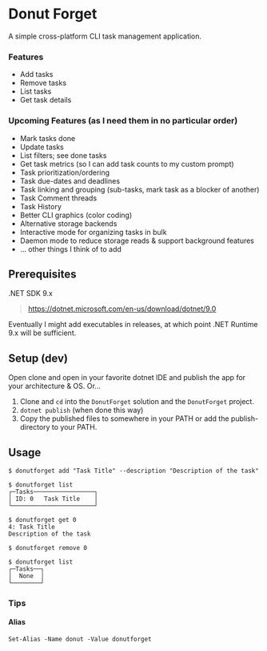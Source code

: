 # Donut Forget

A simple cross-platform CLI task management application.

### Features

- Add tasks
- Remove tasks
- List tasks
- Get task details

### Upcoming Features (as I need them in no particular order)

- Mark tasks done
- Update tasks
- List filters; see done tasks
- Get task metrics (so I can add task counts to my custom prompt)
- Task prioritization/ordering
- Task due-dates and deadlines
- Task linking and grouping (sub-tasks, mark task as a blocker of another)
- Task Comment threads
- Task History
- Better CLI graphics (color coding)
- Alternative storage backends
- Interactive mode for organizing tasks in bulk
- Daemon mode to reduce storage reads & support background features
- ... other things I think of to add

## Prerequisites

.NET SDK 9.x

> https://dotnet.microsoft.com/en-us/download/dotnet/9.0

Eventually I might add executables in releases, at which point 
.NET Runtime 9.x will be sufficient.

## Setup (dev)

Open clone and open in your favorite dotnet IDE and publish the app for your architecture & OS. Or...

1. Clone and `cd` into the `DonutForget` solution and the `DonutForget` project.
2. `dotnet publish` (when done this way)
3. Copy the published files to somewhere in your PATH or add the publish-directory to your PATH.

## Usage

```
$ donutforget add "Task Title" --description "Description of the task"

$ donutforget list
┌─Tasks─────────────────┐
│ ID: 0   Task Title    │
└───────────────────────┘

$ donutforget get 0
4: Task Title
Description of the task

$ donutforget remove 0

$ donutforget list
┌─Tasks──┐
│  None  │
└────────┘
```

### Tips

#### Alias

```pwsh
Set-Alias -Name donut -Value donutforget
```

